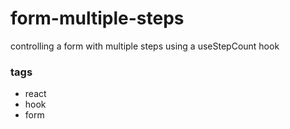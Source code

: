 # form-multiple-steps

controlling a form with multiple steps using a useStepCount hook

### tags

- react
- hook
- form
